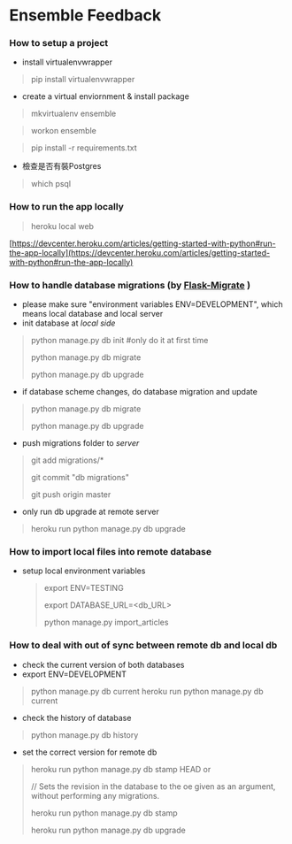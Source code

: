 # Ensemble Feedback

### How to setup a project
- install virtualenvwrapper

> pip install virtualenvwrapper

- create a virtual enviornment & install package

> mkvirtualenv ensemble

> workon ensemble

> pip install -r requirements.txt

- 檢查是否有裝Postgres

> which psql  


### How to run the app locally

> heroku local web

[https://devcenter.heroku.com/articles/getting-started-with-python#run-the-app-locally](https://devcenter.heroku.com/articles/getting-started-with-python#run-the-app-locally)



### How to handle database migrations (by [Flask-Migrate](http://flask-migrate.readthedocs.io/en/latest/) )
- please make sure "environment variables ENV=DEVELOPMENT", which means local database and local server
- init database at *local side*
> python manage.py db init  #only do it at first time
> 
> python manage.py db migrate
> 
> python manage.py db upgrade
- if database scheme changes, do database migration and update
> python manage.py db migrate
> 
> python manage.py db upgrade

- push migrations folder to *server*
> git add migrations/*
> 
> git commit "db migrations"
> 
> git push origin master

- only run db upgrade at remote server
> heroku run python manage.py db upgrade

### How to import local files into remote database
- setup local environment variables

	> export ENV=TESTING
	> 
	> export DATABASE_URL=<db_URL>
	> 
	> python manage.py import_articles

### How to deal with out of sync between remote db and local db
- check the current version of both databases
- export ENV=DEVELOPMENT
> python manage.py db current
> heroku run python manage.py db current

- check the history of database
> python manage.py db history

-  set the correct version for remote db
> heroku run python manage.py db stamp HEAD or
> 
> // Sets the revision in the database to the oe given as an argument, without performing any migrations.
> 
> heroku run python manage.py db stamp <revision> 
> 
> heroku run python manage.py db upgrade

